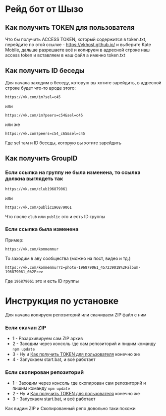 # Рейд бот от Шызо
## Как получить TOKEN для пользователя
Что бы получить ACCESS TOKEN, который содержится в token.txt, перейдите по этой ссылке - https://vkhost.github.io/ и выберите Kate Mobile, дальше разрешаете всё и копируем в адресной строке наш access token и вставляем в наш файл а именно token.txt
## Как получить ID беседы
Для начала заходим в беседу, которую вы хотите зарейдить, в адресной строке будет что-то вроде этого:
```
https://vk.com/im?sel=c45
```
или
```
https://vk.com/im?peers=c54&sel=c45
```
или же
```
https://vk.com?peers=c54_c65&sel=c45
```
Где sel там и ID беседы, которую вы хотите зарейдить
## Как получить GroupID
### Если ссылка на группу не была изменена, то ссылка должна выглядеть так
```
https://vk.com/club196879061
```
или
```
https://vk.com/public196879061
```
Что после `club` или `public` это и есть ID группы
### Если ссылка была изменена
Пример:
```
https://vk.com/kommemmur
```
То заходим в аву сообщества (можно на пост, видео и тд.)
```
https://vk.com/kommemmur?z=photo-196879061_457239018%2Falbum-196879061_0%2Frev
```
Где `196879061` это и есть ID группы
# Инструкция по установке
Для начала копируем репозиторий или скачиваем ZIP файл с ним
### Если скачан ZIP
* 1 - Разархивируем сам ZIP архив
* 2 - Заходим через консоль где сам репозиторий и пишим команду `npm update`
* 3 - Ну и [Как получить TOKEN для пользователя](https://github.com/Shizo-Shizo/raid-bot-by-shozo/#%D0%BA%D0%B0%D0%BA-%D0%BF%D0%BE%D0%BB%D1%83%D1%87%D0%B8%D1%82%D1%8C-token-%D0%B4%D0%BB%D1%8F-%D0%BF%D0%BE%D0%BB%D1%8C%D0%B7%D0%BE%D0%B2%D0%B0%D1%82%D0%B5%D0%BB%D1%8F) конечно же
* 4 - Запускаем start.bat, и всё работает
### Если скопирован репозиторий
* 1 - Заходим через консоль где скопирован сам репозиторий и пишим команду `npm update`
* 2 - Ну и [Как получить TOKEN для пользователя](https://github.com/Shizo-Shizo/raid-bot-by-shozo/#%D0%BA%D0%B0%D0%BA-%D0%BF%D0%BE%D0%BB%D1%83%D1%87%D0%B8%D1%82%D1%8C-token-%D0%B4%D0%BB%D1%8F-%D0%BF%D0%BE%D0%BB%D1%8C%D0%B7%D0%BE%D0%B2%D0%B0%D1%82%D0%B5%D0%BB%D1%8F) конечно же
* 3 - Запускаем start.bat, и всё работает

Как видим ZIP и Скопированный репо довольно таки похожи

